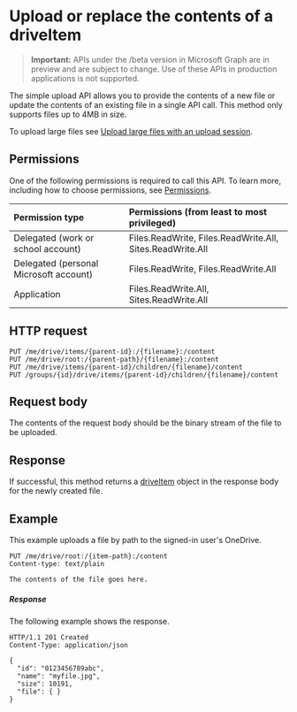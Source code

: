 # Upload or replace the contents of a driveItem

> **Important:** APIs under the /beta version in Microsoft Graph are in preview and are subject to change. Use of these APIs in production applications is not supported.

The simple upload API allows you to provide the contents of a new file or update the contents of an existing file in a single API call. 
This method only supports files up to 4MB in size.

To upload large files see [Upload large files with an upload session](driveitem_createuploadsession.md).

## Permissions
One of the following permissions is required to call this API. To learn more, including how to choose permissions, see [Permissions](../../../concepts/permissions_reference.md).

|Permission type      | Permissions (from least to most privileged)              |
|:--------------------|:---------------------------------------------------------|
|Delegated (work or school account) | Files.ReadWrite, Files.ReadWrite.All, Sites.ReadWrite.All    |
|Delegated (personal Microsoft account) | Files.ReadWrite, Files.ReadWrite.All    |
|Application | Files.ReadWrite.All, Sites.ReadWrite.All |

## HTTP request
<!-- { "blockType": "ignored" } -->
```http
PUT /me/drive/items/{parent-id}:/{filename}:/content
PUT /me/drive/root:/{parent-path}/{filename}:/content
PUT /me/drive/items/{parent-id}/children/{filename}/content
PUT /groups/{id}/drive/items/{parent-id}/children/{filename}/content
```

## Request body
The contents of the request body should be the binary stream of the file to be
uploaded.

## Response

If successful, this method returns a [driveItem](../resources/driveitem.md) object
in the response body for the newly created file.

## Example
This example uploads a file by path to the signed-in user's OneDrive.

<!-- {
  "blockType": "request",
  "name": "upload_item"
}-->
```http
PUT /me/drive/root:/{item-path}:/content
Content-type: text/plain

The contents of the file goes here.
```
##### Response

The following example shows the response.

<!-- {
  "blockType": "response",
  "truncated": true,
  "@odata.type": "microsoft.graph.driveItem"
} -->
```http
HTTP/1.1 201 Created
Content-Type: application/json

{
  "id": "0123456789abc",
  "name": "myfile.jpg",
  "size": 10191,
  "file": { }
}
```

<!-- uuid: 8fcb5dbc-d5aa-4681-8e31-b001d5168d79
2015-10-25 14:57:30 UTC -->
<!-- {
  "type": "#page.annotation",
  "description": "Upload item",
  "keywords": "",
  "section": "documentation",
  "tocPath": ""
}-->
